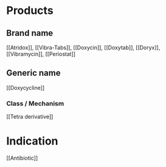 # Products

## Brand name
[[Atridox]], [[Vibra-Tabs]], [[Doxycin]], [[Doxytab]], [[Doryx]], [[Vibramycin]], [[Periostat]]

## Generic name
[[Doxycycline]]

### Class / Mechanism
[[Tetra derivative]]

# Indication
[[Antibiotic]]